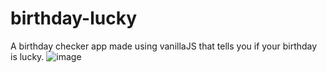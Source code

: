 # birthday-lucky
A birthday checker app made using vanillaJS that tells you if your birthday is lucky.
![image](https://user-images.githubusercontent.com/32298013/184534430-9f4fe9df-311a-4163-8f04-be201ac95428.png)

